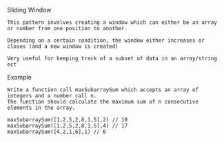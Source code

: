 Sliding Window

    This pattern involves creating a window which can either be an array or number from one position to another.

    Depending on a certain condition, the window either increases or closes (and a new window is created)

    Very useful for keeping track of a subset of data in an array/string ect

Example

    Write a function call maxSubarraySum which accepts an array of integers and a number call n.
    The function should calculate the maximum sum of n consecutive elements in the array.

    maxSubarraySum([1,2,5,2,8,1,5],2) // 10
    maxSubarraySum([1,2,5,2,8,1,5],4) // 17
    maxSubarraySum([4,2,1,6],1) // 6
